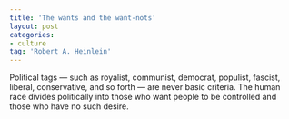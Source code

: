 ```yaml
---
title: 'The wants and the want-nots'
layout: post
categories:
- culture
tag: 'Robert A. Heinlein'
---
```


Political tags — such as royalist, communist, democrat, populist, fascist, liberal, conservative, and so forth — are never basic criteria. The human race divides politically into those who want people to be controlled and those who have no such desire.